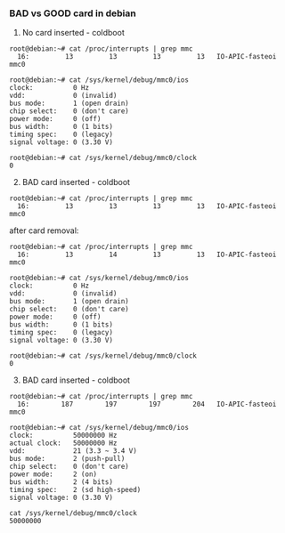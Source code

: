 ### BAD vs GOOD card in debian

1. No card inserted - coldboot

  ```
  root@debian:~# cat /proc/interrupts | grep mmc                                             
    16:         13         13         13         13   IO-APIC-fasteoi   mmc0
  ```
  
  ```
  root@debian:~# cat /sys/kernel/debug/mmc0/ios 
  clock:          0 Hz
  vdd:            0 (invalid)
  bus mode:       1 (open drain)
  chip select:    0 (don't care)
  power mode:     0 (off)
  bus width:      0 (1 bits)
  timing spec:    0 (legacy)
  signal voltage: 0 (3.30 V)
  ```
  
  ```
  root@debian:~# cat /sys/kernel/debug/mmc0/clock 
  0
  ```

2. BAD card inserted - coldboot


  ```
  root@debian:~# cat /proc/interrupts | grep mmc
    16:         13         13         13         13   IO-APIC-fasteoi   mmc0
  ```
  
  after card removal:
  
  
  ```
  root@debian:~# cat /proc/interrupts | grep mmc
    16:         13         14         13         13   IO-APIC-fasteoi   mmc0
  ```
  
  
  ```
  root@debian:~# cat /sys/kernel/debug/mmc0/ios
  clock:          0 Hz
  vdd:            0 (invalid)
  bus mode:       1 (open drain)
  chip select:    0 (don't care)
  power mode:     0 (off)
  bus width:      0 (1 bits)
  timing spec:    0 (legacy)
  signal voltage: 0 (3.30 V)
  ```
  
  ```
  root@debian:~# cat /sys/kernel/debug/mmc0/clock 
  0
  ```

3. BAD card inserted - coldboot

  ```
  root@debian:~# cat /proc/interrupts | grep mmc                                             
    16:        187        197        197        204   IO-APIC-fasteoi   mmc0
  ```
  
  ```
  root@debian:~# cat /sys/kernel/debug/mmc0/ios 
  clock:          50000000 Hz
  actual clock:   50000000 Hz
  vdd:            21 (3.3 ~ 3.4 V)
  bus mode:       2 (push-pull)
  chip select:    0 (don't care)
  power mode:     2 (on)
  bus width:      2 (4 bits)
  timing spec:    2 (sd high-speed)
  signal voltage: 0 (3.30 V)
  ```
  
  ```
  cat /sys/kernel/debug/mmc0/clock                                            
  50000000
  ```
